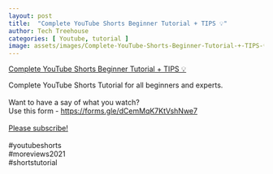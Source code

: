 ```yaml
---
layout: post
title:  "Complete YouTube Shorts Beginner Tutorial + TIPS 💡"
author: Tech Treehouse
categories: [ Youtube, tutorial ]
image: assets/images/Complete-YouTube-Shorts-Beginner-Tutorial-+-TIPS-💡.jpg
---
```


[Complete YouTube Shorts Beginner Tutorial + TIPS 💡](https://youtube.com/watch?v=NLxnpNgXcW0)

Complete YouTube Shorts Tutorial for all beginners and experts.<br><br>Want to have a say of what you watch?<br>Use this form - https://forms.gle/dCemMqK7KtVshNwe7<br><br>[Please subscribe!](https://youtube.com/techtreehouse/?sub_confirmation=1)<br><br>#youtubeshorts<br>#moreviews2021<br>#shortstutorial
